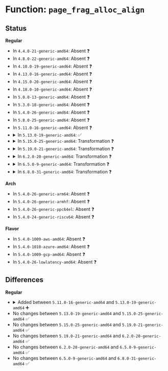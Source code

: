 # Function: <code>page_frag_alloc_align</code>

## Status
<b>Regular</b>
<ul>
<li>
In <code>4.4.0-21-generic-amd64</code>: Absent ❓
</li>
<li>
In <code>4.8.0-22-generic-amd64</code>: Absent ❓
</li>
<li>
In <code>4.10.0-19-generic-amd64</code>: Absent ❓
</li>
<li>
In <code>4.13.0-16-generic-amd64</code>: Absent ❓
</li>
<li>
In <code>4.15.0-20-generic-amd64</code>: Absent ❓
</li>
<li>
In <code>4.18.0-10-generic-amd64</code>: Absent ❓
</li>
<li>
In <code>5.0.0-13-generic-amd64</code>: Absent ❓
</li>
<li>
In <code>5.3.0-18-generic-amd64</code>: Absent ❓
</li>
<li>
In <code>5.4.0-26-generic-amd64</code>: Absent ❓
</li>
<li>
In <code>5.8.0-25-generic-amd64</code>: Absent ❓
</li>
<li>
In <code>5.11.0-16-generic-amd64</code>: Absent ❓
</li>
<li>
<details>
<summary>In <code>5.13.0-19-generic-amd64</code>: ✅</summary>

```c
void * page_frag_alloc_align(struct page_frag_cache * nc, unsigned int fragsz, gfp_t gfp_mask, unsigned int align_mask)
```

```json
{
  "name": "page_frag_alloc_align",
  "collision_type": "Unique Global",
  "inline_type": "No",
  "funcs": [
    {
      "addr": 18446744071581745920,
      "name": "page_frag_alloc_align",
      "external": true,
      "loc": "mm/page_alloc.c:5333",
      "file": "mm/page_alloc.c",
      "inline": "seen, unknown",
      "caller_inline": [],
      "caller_func": [
        "net/core/skbuff.c:__napi_alloc_skb",
        "net/core/skbuff.c:__netdev_alloc_skb",
        "net/core/skbuff.c:__netdev_alloc_skb",
        "net/core/skbuff.c:__netdev_alloc_frag_align",
        "net/core/skbuff.c:__netdev_alloc_frag_align",
        "net/core/skbuff.c:__napi_alloc_frag_align"
      ]
    }
  ],
  "symbols": [
    {
      "addr": 18446744071581745920,
      "name": "page_frag_alloc_align",
      "section": ".text",
      "bind": "STB_GLOBAL",
      "size": 410
    }
  ]
}
```
</details>
</li>
<li>
<details>
<summary>In <code>5.15.0-25-generic-amd64</code>: Transformation ❓</summary>

```c
void * page_frag_alloc_align(struct page_frag_cache * nc, unsigned int fragsz, gfp_t gfp_mask, unsigned int align_mask)
```

```json
{
  "name": "page_frag_alloc_align",
  "collision_type": "Unique Global",
  "inline_type": "No",
  "funcs": [
    {
      "addr": 0,
      "name": "page_frag_alloc_align",
      "external": true,
      "loc": "mm/page_alloc.c:5514",
      "file": "mm/page_alloc.c",
      "inline": "seen, unknown",
      "caller_inline": [],
      "caller_func": [
        "net/core/skbuff.c:__napi_alloc_skb",
        "net/core/skbuff.c:__netdev_alloc_skb",
        "net/core/skbuff.c:__netdev_alloc_skb",
        "net/core/skbuff.c:__netdev_alloc_frag_align",
        "net/core/skbuff.c:__netdev_alloc_frag_align",
        "net/core/skbuff.c:__napi_alloc_frag_align"
      ]
    }
  ],
  "symbols": [
    {
      "addr": 18446744071592204824,
      "name": "page_frag_alloc_align.cold",
      "section": ".text",
      "bind": "STB_LOCAL",
      "size": 27
    },
    {
      "addr": 18446744071582024096,
      "name": "page_frag_alloc_align",
      "section": ".text",
      "bind": "STB_GLOBAL",
      "size": 461
    }
  ]
}
```
</details>
</li>
<li>
<details>
<summary>In <code>5.19.0-21-generic-amd64</code>: Transformation ❓</summary>

```c
void * page_frag_alloc_align(struct page_frag_cache * nc, unsigned int fragsz, gfp_t gfp_mask, unsigned int align_mask)
```

```json
{
  "name": "page_frag_alloc_align",
  "collision_type": "Unique Global",
  "inline_type": "No",
  "funcs": [
    {
      "addr": 0,
      "name": "page_frag_alloc_align",
      "external": true,
      "loc": "mm/page_alloc.c:5569",
      "file": "mm/page_alloc.c",
      "inline": "seen, unknown",
      "caller_inline": [],
      "caller_func": [
        "net/core/skbuff.c:__napi_alloc_skb",
        "net/core/skbuff.c:__netdev_alloc_skb",
        "net/core/skbuff.c:__netdev_alloc_skb",
        "net/core/skbuff.c:__netdev_alloc_frag_align",
        "net/core/skbuff.c:__netdev_alloc_frag_align",
        "net/core/skbuff.c:__napi_alloc_frag_align"
      ]
    }
  ],
  "symbols": [
    {
      "addr": 18446744071593982163,
      "name": "page_frag_alloc_align.cold",
      "section": ".text",
      "bind": "STB_LOCAL",
      "size": 27
    },
    {
      "addr": 18446744071582450832,
      "name": "page_frag_alloc_align",
      "section": ".text",
      "bind": "STB_GLOBAL",
      "size": 553
    }
  ]
}
```
</details>
</li>
<li>
<details>
<summary>In <code>6.2.0-20-generic-amd64</code>: Transformation ❓</summary>

```c
void * page_frag_alloc_align(struct page_frag_cache * nc, unsigned int fragsz, gfp_t gfp_mask, unsigned int align_mask)
```

```json
{
  "name": "page_frag_alloc_align",
  "collision_type": "Unique Global",
  "inline_type": "No",
  "funcs": [
    {
      "addr": 0,
      "name": "page_frag_alloc_align",
      "external": true,
      "loc": "mm/page_alloc.c:5696",
      "file": "mm/page_alloc.c",
      "inline": "seen, unknown",
      "caller_inline": [],
      "caller_func": [
        "net/core/skbuff.c:__napi_alloc_skb",
        "net/core/skbuff.c:__netdev_alloc_skb",
        "net/core/skbuff.c:__netdev_alloc_skb",
        "net/core/skbuff.c:__netdev_alloc_frag_align",
        "net/core/skbuff.c:__netdev_alloc_frag_align",
        "net/core/skbuff.c:__napi_alloc_frag_align"
      ]
    }
  ],
  "symbols": [
    {
      "addr": 18446744071596037696,
      "name": "page_frag_alloc_align.cold",
      "section": ".text",
      "bind": "STB_LOCAL",
      "size": 27
    },
    {
      "addr": 18446744071582962672,
      "name": "page_frag_alloc_align",
      "section": ".text",
      "bind": "STB_GLOBAL",
      "size": 755
    }
  ]
}
```
</details>
</li>
<li>
<details>
<summary>In <code>6.5.0-9-generic-amd64</code>: Transformation ❓</summary>

```c
void * page_frag_alloc_align(struct page_frag_cache * nc, unsigned int fragsz, gfp_t gfp_mask, unsigned int align_mask)
```

```json
{
  "name": "page_frag_alloc_align",
  "collision_type": "Unique Global",
  "inline_type": "No",
  "funcs": [
    {
      "addr": 0,
      "name": "page_frag_alloc_align",
      "external": true,
      "loc": "mm/page_alloc.c:4624",
      "file": "mm/page_alloc.c",
      "inline": "seen, unknown",
      "caller_inline": [],
      "caller_func": [
        "net/core/skbuff.c:__napi_alloc_skb",
        "net/core/skbuff.c:__netdev_alloc_skb",
        "net/core/skbuff.c:__netdev_alloc_skb",
        "net/core/skbuff.c:__netdev_alloc_frag_align",
        "net/core/skbuff.c:__netdev_alloc_frag_align",
        "net/core/skbuff.c:__napi_alloc_frag_align"
      ]
    }
  ],
  "symbols": [
    {
      "addr": 18446744071596559929,
      "name": "page_frag_alloc_align.cold",
      "section": ".text",
      "bind": "STB_LOCAL",
      "size": 27
    },
    {
      "addr": 18446744071583179776,
      "name": "page_frag_alloc_align",
      "section": ".text",
      "bind": "STB_GLOBAL",
      "size": 377
    }
  ]
}
```
</details>
</li>
<li>
<details>
<summary>In <code>6.8.0-31-generic-amd64</code>: Transformation ❓</summary>

```c
void * page_frag_alloc_align(struct page_frag_cache * nc, unsigned int fragsz, gfp_t gfp_mask, unsigned int align_mask)
```

```json
{
  "name": "page_frag_alloc_align",
  "collision_type": "Unique Global",
  "inline_type": "No",
  "funcs": [
    {
      "addr": 0,
      "name": "page_frag_alloc_align",
      "external": true,
      "loc": "mm/page_alloc.c:4713",
      "file": "mm/page_alloc.c",
      "inline": "seen, unknown",
      "caller_inline": [],
      "caller_func": [
        "net/core/skbuff.c:__napi_alloc_skb",
        "net/core/skbuff.c:__netdev_alloc_skb",
        "net/core/skbuff.c:__netdev_alloc_skb",
        "net/core/skbuff.c:__netdev_alloc_frag_align",
        "net/core/skbuff.c:__netdev_alloc_frag_align",
        "net/core/skbuff.c:__napi_alloc_frag_align"
      ]
    }
  ],
  "symbols": [
    {
      "addr": 18446744071597464344,
      "name": "page_frag_alloc_align.cold",
      "section": ".text",
      "bind": "STB_LOCAL",
      "size": 27
    },
    {
      "addr": 18446744071583363264,
      "name": "page_frag_alloc_align",
      "section": ".text",
      "bind": "STB_GLOBAL",
      "size": 698
    }
  ]
}
```
</details>
</li>
</ul>
<b>Arch</b>
<ul>
<li>
In <code>5.4.0-26-generic-arm64</code>: Absent ❓
</li>
<li>
In <code>5.4.0-26-generic-armhf</code>: Absent ❓
</li>
<li>
In <code>5.4.0-26-generic-ppc64el</code>: Absent ❓
</li>
<li>
In <code>5.4.0-24-generic-riscv64</code>: Absent ❓
</li>
</ul>
<b>Flavor</b>
<ul>
<li>
In <code>5.4.0-1009-aws-amd64</code>: Absent ❓
</li>
<li>
In <code>5.4.0-1010-azure-amd64</code>: Absent ❓
</li>
<li>
In <code>5.4.0-1009-gcp-amd64</code>: Absent ❓
</li>
<li>
In <code>5.4.0-26-lowlatency-amd64</code>: Absent ❓
</li>
</ul>

## Differences
<b>Regular</b>
<ul>
<li>
<details>
<summary>Added between <code>5.11.0-16-generic-amd64</code> and <code>5.13.0-19-generic-amd64</code> ➕</summary>

```c
void * page_frag_alloc_align(struct page_frag_cache * nc, unsigned int fragsz, gfp_t gfp_mask, unsigned int align_mask)
```
</details>
</li>
<li>
No changes between <code>5.13.0-19-generic-amd64</code> and <code>5.15.0-25-generic-amd64</code> ✅
</li>
<li>
No changes between <code>5.15.0-25-generic-amd64</code> and <code>5.19.0-21-generic-amd64</code> ✅
</li>
<li>
No changes between <code>5.19.0-21-generic-amd64</code> and <code>6.2.0-20-generic-amd64</code> ✅
</li>
<li>
No changes between <code>6.2.0-20-generic-amd64</code> and <code>6.5.0-9-generic-amd64</code> ✅
</li>
<li>
No changes between <code>6.5.0-9-generic-amd64</code> and <code>6.8.0-31-generic-amd64</code> ✅
</li>
</ul>
